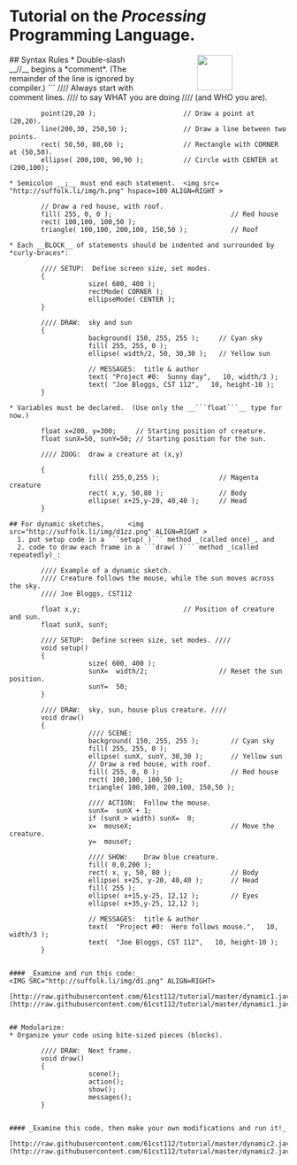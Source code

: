 # Tutorial on the _Processing_ Programming Language.
<img src="http://suffolk.li//cst112/61cst112/students/img/p.jpg" width=64 align=RIGHT hspace=100 >
## Syntax Rules
* Double-slash __//__ begins a *comment*.  (The remainder of the line is ignored by compiler.)
```
            //// Always start with comment lines.
            ////   to say WHAT you are doing 
            ////   (and WHO you are).
            
            point(20,20 );                      // Draw a point at (20,20).
            line(200,30, 250,50 );              // Draw a line between two points.
            rect( 50,50, 80,60 );               // Rectangle with CORNER at (50,50).
            ellipse( 200,100, 90,90 );          // Circle with CENTER at (200,100);

```
* Semicolon __;__ must end each statement.  <img src= "http://suffolk.li/img/h.png" hspace=100 ALIGN=RIGHT >
```
            // Draw a red house, with roof.
            fill( 255, 0, 0 );                              // Red house 
            rect( 100,100, 100,50 );
            triangle( 100,100, 200,100, 150,50 );           // Roof
```               
* Each __BLOCK__ of statements should be indented and surrounded by *curly-braces*:
```
            //// SETUP:  Define screen size, set modes.
            {
                        size( 600, 400 );
                        rectMode( CORNER );
                        ellipseMode( CENTER );
            }

            //// DRAW:  sky and sun
            {
                        background( 150, 255, 255 );     // Cyan sky
                        fill( 255, 255, 0 );
                        ellipse( width/2, 50, 30,30 );   // Yellow sun
                        
                        // MESSAGES:  title & author
                        text( "Project #0:  Sunny day",   10, width/3 );
                        text( "Joe Bloggs, CST 112",   10, height-10 );
            }
```
* Variables must be declared.  (Use only the __```float```__ type for now.)
```
            float x=200, y=300;     // Starting position of creature.
            float sunX=50, sunY=50; // Starting position for the sun.
            
            //// ZOOG:  draw a creature at (x,y)

            {
                        fill( 255,0,255 );               // Magenta creature
                        rect( x,y, 50,80 );              // Body
                        ellipse( x+25,y-20, 40,40 );     // Head
            }
```      
## For dynamic sketches,      <img src="http://suffolk.li/img/d1zz.png" ALIGN=RIGHT >
  1. put setup code in a ```setup( )``` method _(called once)_, and
  2. code to draw each frame in a ```draw( )``` method _(called repeatedly)_:
```
            //// Example of a dynamic sketch.
            //// Creature follows the mouse, while the sun moves across the sky.
            //// Joe Bloggs, CST112

            float x,y;                          // Position of creature and sun.
            float sunX, sunY;
            
            //// SETUP:  Define screen size, set modes. ////
            void setup()
            {
                        size( 600, 400 );
                        sunX=  width/2;                  // Reset the sun position.
                        sunY=  50;
            }

            //// DRAW:  sky, sun, house plus creature. ////
            void draw()
            {
                        //// SCENE:
                        background( 150, 255, 255 );        // Cyan sky
                        fill( 255, 255, 0 );
                        ellipse( sunX, sunY, 30,30 );       // Yellow sun
                        // Draw a red house, with roof.
                        fill( 255, 0, 0 );                  // Red house
                        rect( 100,100, 100,50 );
                        triangle( 100,100, 200,100, 150,50 );
                        
                        //// ACTION:  Follow the mouse.
                        sunX=  sunX + 1;
                        if (sunX > width) sunX=  0;
                        x=  mouseX;                         // Move the creature.
                        y=  mouseY;

                        //// SHOW:    Draw blue creature.
                        fill( 0,0,200 );
                        rect( x, y, 50, 80 );               // Body
                        ellipse( x+25, y-20, 40,40 );       // Head
                        fill( 255 );
                        ellipse( x+15,y-25, 12,12 );        // Eyes
                        ellipse( x+35,y-25, 12,12 );

                        // MESSAGES:  title & author
                        text(  "Project #0:  Hero follows mouse.",   10, width/3 );
                        text(  "Joe Bloggs, CST 112",   10, height-10 );
            }
```

#### _Examine and run this code:_
<IMG SRC="http://suffolk.li/img/d1.png" ALIGN=RIGHT>
  [http://raw.githubusercontent.com/61cst112/tutorial/master/dynamic1.java](http://raw.githubusercontent.com/61cst112/tutorial/master/dynamic1.java)  


## Modularize:  
* Organize your code using bite-sized pieces (blocks).
```
            //// DRAW:  Next frame.
            void draw()
            {
                        scene();
                        action();
                        show();
                        messages();
            }
```

#### _Examine this code, then make your own modifications and run it!_  
  [http://raw.githubusercontent.com/61cst112/tutorial/master/dynamic2.java](http://raw.githubusercontent.com/61cst112/tutorial/master/dynamic2.java)
